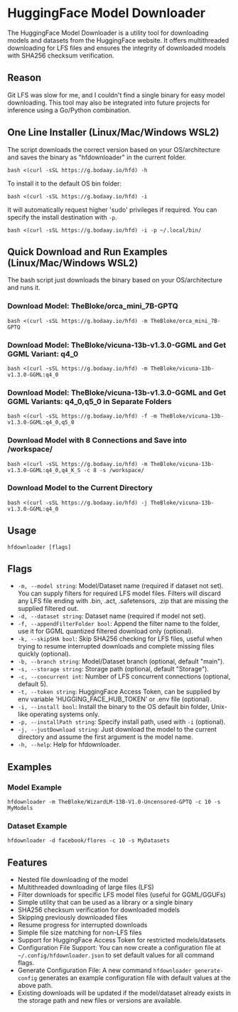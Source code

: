 # HuggingFace Model Downloader

The HuggingFace Model Downloader is a utility tool for downloading models and datasets from the HuggingFace website. It offers multithreaded downloading for LFS files and ensures the integrity of downloaded models with SHA256 checksum verification.

## Reason

Git LFS was slow for me, and I couldn't find a single binary for easy model downloading. This tool may also be integrated into future projects for inference using a Go/Python combination.

## One Line Installer (Linux/Mac/Windows WSL2)

The script downloads the correct version based on your OS/architecture and saves the binary as "hfdownloader" in the current folder.

```shell
bash <(curl -sSL https://g.bodaay.io/hfd) -h
```

To install it to the default OS bin folder:

```shell
bash <(curl -sSL https://g.bodaay.io/hfd) -i
```

It will automatically request higher 'sudo' privileges if required. You can specify the install destination with `-p`.

```shell
bash <(curl -sSL https://g.bodaay.io/hfd) -i -p ~/.local/bin/
```

## Quick Download and Run Examples (Linux/Mac/Windows WSL2)

The bash script just downloads the binary based on your OS/architecture and runs it.

### Download Model: TheBloke/orca_mini_7B-GPTQ

```shell
bash <(curl -sSL https://g.bodaay.io/hfd) -m TheBloke/orca_mini_7B-GPTQ
```

### Download Model: TheBloke/vicuna-13b-v1.3.0-GGML and Get GGML Variant: q4_0

```shell
bash <(curl -sSL https://g.bodaay.io/hfd) -m TheBloke/vicuna-13b-v1.3.0-GGML:q4_0
```

### Download Model: TheBloke/vicuna-13b-v1.3.0-GGML and Get GGML Variants: q4_0,q5_0 in Separate Folders

```shell
bash <(curl -sSL https://g.bodaay.io/hfd) -f -m TheBloke/vicuna-13b-v1.3.0-GGML:q4_0,q5_0
```

### Download Model with 8 Connections and Save into /workspace/

```shell
bash <(curl -sSL https://g.bodaay.io/hfd) -m TheBloke/vicuna-13b-v1.3.0-GGML:q4_0,q4_K_S -c 8 -s /workspace/
```

### Download Model to the Current Directory

```shell
bash <(curl -sSL https://g.bodaay.io/hfd) -j TheBloke/vicuna-13b-v1.3.0-GGML:q4_0
```

## Usage

```shell
hfdownloader [flags]
```

## Flags

- `-m, --model string`: Model/Dataset name (required if dataset not set). You can supply filters for required LFS model files. Filters will discard any LFS file ending with .bin, .act, .safetensors, .zip that are missing the supplied filtered out.
- `-d, --dataset string`: Dataset name (required if model not set).
- `-f, --appendFilterFolder bool`: Append the filter name to the folder, use it for GGML quantized filtered download only (optional).
- `-k, --skipSHA bool`: Skip SHA256 checking for LFS files, useful when trying to resume interrupted downloads and complete missing files quickly (optional).
- `-b, --branch string`: Model/Dataset branch (optional, default "main").
- `-s, --storage string`: Storage path (optional, default "Storage").
- `-c, --concurrent int`: Number of LFS concurrent connections (optional, default 5).
- `-t, --token string`: HuggingFace Access Token, can be supplied by env variable 'HUGGING_FACE_HUB_TOKEN' or .env file (optional).
- `-i, --install bool`: Install the binary to the OS default bin folder, Unix-like operating systems only.
- `-p, --installPath string`: Specify install path, used with `-i` (optional).
- `-j, --justDownload string`: Just download the model to the current directory and assume the first argument is the model name.
- `-h, --help`: Help for hfdownloader.

## Examples

### Model Example

```shell
hfdownloader -m TheBloke/WizardLM-13B-V1.0-Uncensored-GPTQ -c 10 -s MyModels
```

### Dataset Example

```shell
hfdownloader -d facebook/flores -c 10 -s MyDatasets
```

## Features

- Nested file downloading of the model
- Multithreaded downloading of large files (LFS)
- Filter downloads for specific LFS model files (useful for GGML/GGUFs)
- Simple utility that can be used as a library or a single binary
- SHA256 checksum verification for downloaded models
- Skipping previously downloaded files
- Resume progress for interrupted downloads
- Simple file size matching for non-LFS files
- Support for HuggingFace Access Token for restricted models/datasets
- Configuration File Support: You can now create a configuration file at `~/.config/hfdownloader.json` to set default values for all command flags.
- Generate Configuration File: A new command `hfdownloader generate-config` generates an example configuration file with default values at the above path.
- Existing downloads will be updated if the model/dataset already exists in the storage path and new files or versions are available.
